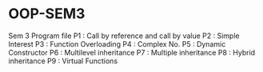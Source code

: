 # OOP-SEM3
Sem 3 Program file
P1 : Call by reference and call by value
P2 : Simple Interest
P3 : Function Overloading
P4 : Complex No.
P5 : Dynamic Constructor
P6 : Multilevel inheritance
P7 : Multiple inheritance
P8 : Hybrid inheritance
P9 : Virtual Functions
